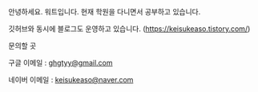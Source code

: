 안녕하세요. 워트입니다.
현재 학원을 다니면서 공부하고 있습니다.

깃허브와 동시에 블로그도 운영하고 있습니다. (https://keisukeaso.tistory.com/)

문의할 곳

구글 이메일 : ghgtyy@gmail.com

네이버 이메일 : keisukeaso@naver.com
